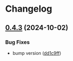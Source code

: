 # Changelog

## [0.4.3](https://github.com/FelizCoder/rpi-gpio-blinker/compare/v0.4.2...v0.4.3) (2024-10-02)


### Bug Fixes

* bump version ([dd1c9ff](https://github.com/FelizCoder/rpi-gpio-blinker/commit/dd1c9ff8c4dd593e1b6f0abc4ed8764b50630419))
